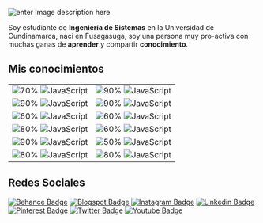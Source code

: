 ![enter image description here](https://lh3.googleusercontent.com/pw/ACtC-3cN_gedJDOzeKSgQUP8E6hPWaOq4xuZEjv2LiLYRZR6SmSu0jqwbWc56-h1cZkhKlPmYdrr3PiNLTSYMNc-C6991m2bJFbJHXMm6xX5JLH4suacUG3Pdbgujsm-9Y7Mdvl_8HQW8ltDIp2YoS1TVcTv=w1366-h586-no?authuser=0)

Soy estudiante de **Ingeniería de Sistemas** en la Universidad de Cundinamarca,  nací en Fusagasuga, soy una persona muy pro-activa con muchas ganas de **aprender** y compartir **conocimiento**.


## Mis conocimientos

|  |  |
|--|--|
|![70%](https://progress-bar.dev/70) ![JavaScript](https://img.shields.io/badge/-Adobe%20Photoshop-0ea0db?style=flat-square&logo=Adobe%20Photoshop&logoColor=white)|![90%](https://progress-bar.dev/90) ![JavaScript](https://img.shields.io/badge/-Adobe%20Xd-d20962?style=flat-square&logo=Adobe%20Xd&logoColor=white)|
|![90%](https://progress-bar.dev/90) ![JavaScript](https://img.shields.io/badge/-Bootstrap-49176d?style=flat-square&logo=Bootstrap&logoColor=white)|![90%](https://progress-bar.dev/90) ![JavaScript](https://img.shields.io/badge/-html5-fe5000?style=flat-square&logo=html5&logoColor=white)|
|![60%](https://progress-bar.dev/60) ![JavaScript](https://img.shields.io/badge/-Java-ff9933?style=flat-square&logo=Java&logoColor=white)|![60%](https://progress-bar.dev/80) ![JavaScript](https://img.shields.io/badge/-JavaScript-ffd900?style=flat-square&logo=javascript&logoColor=white)  |
|![80%](https://progress-bar.dev/80) ![JavaScript](https://img.shields.io/badge/-Laravel-f47721?style=flat-square&logo=Laravel&logoColor=white)|![60%](https://progress-bar.dev/60) ![JavaScript](https://img.shields.io/badge/-Python-037ef3?style=flat-square&logo=Python&logoColor=white)  |
|![90%](https://progress-bar.dev/90) ![JavaScript](https://img.shields.io/badge/-PWA-84bd00?style=flat-square&logo=Google&logoColor=white)|![50%](https://progress-bar.dev/50) ![JavaScript](https://img.shields.io/badge/-React%20Native-00bce4?style=flat-square&logo=React&logoColor=white)|
|![80%](https://progress-bar.dev/80) ![JavaScript](https://img.shields.io/badge/-Scrum-e4002b?style=flat-square&logo=Git&logoColor=white) |![80%](https://progress-bar.dev/80) ![JavaScript](https://img.shields.io/badge/-Wordpress-0077c8?style=flat-square&logo=Wordpress&logoColor=white)

## Redes Sociales

[![Behance Badge](https://img.shields.io/badge/-1769ff?style=flat&logo=Behance&logoColor=white&link=www.behance.net/osmanjimenezdev/)](https://www.behance.net/osmanjimenezdev/)
[![Blogspot Badge](https://img.shields.io/badge/-f57d00?style=flat&logo=Rss&logoColor=white&link=www.osmanjimenezdev.blogspot.com/)](https://www.osmanjimenezdev.blogspot.com/)
[![Instagram Badge](https://img.shields.io/badge/-e1306c?style=flat&logo=instagram&logoColor=white&link=https://instagram.com/osmanjimenez/)](https://instagram.com/osmanjimenez.dev)
[![Linkedin Badge](https://img.shields.io/badge/-00a0dc?style=flat&logo=Linkedin&logoColor=white&link=https://www.linkedin.com/in/osmanjimenez/)](https://www.linkedin.com/in/osmanjimenez/)
[![Pinterest Badge](https://img.shields.io/badge/-bd081c?style=flat&logo=Pinterest&logoColor=white&link=https://www.pinterest.com/osmanjimenezdev/)](https://www.pinterest.com/osmanjimenezdev/)
[![Twitter Badge](https://img.shields.io/badge/-1da1f2?style=flat&logo=Twitter&logoColor=white&link=https://www.twitter.com/osmanjimenezdev/)](https://www.twitter.com/osmanjimenezdev/)
[![Youtube Badge](https://img.shields.io/badge/-ff0000?style=flat&logo=youtube&logoColor=white&link=https://www.youtube.com/channel/UC-cQIbPx8PF7ebtLwyZRVaA)](https://www.youtube.com/channel/UC-cQIbPx8PF7ebtLwyZRVaA)
